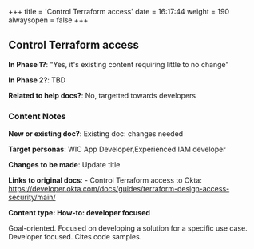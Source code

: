 +++
title = 'Control Terraform access'
date = 16:17:44
weight = 190
alwaysopen = false
+++

## Control Terraform access

**In Phase 1?**: "Yes, it's existing content requiring little to no change"

**In Phase 2?**: TBD

**Related to help docs?**: No, targetted towards developers



### Content Notes

**New or existing doc?**: Existing doc: changes needed

**Target personas**: WIC App Developer,Experienced IAM developer

**Changes to be made**: Update title

**Links to original docs**: - Control Terraform access to Okta: https://developer.okta.com/docs/guides/terraform-design-access-security/main/

**Content type: How-to: developer focused**

Goal-oriented. Focused on developing a solution for a specific use case. Developer focused. Cites code samples.


